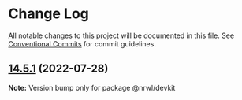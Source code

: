 # Change Log

All notable changes to this project will be documented in this file.
See [Conventional Commits](https://conventionalcommits.org) for commit guidelines.

## [14.5.1](https://github.com/nrwl/nx/compare/14.5.0...14.5.1) (2022-07-28)

**Note:** Version bump only for package @nrwl/devkit
